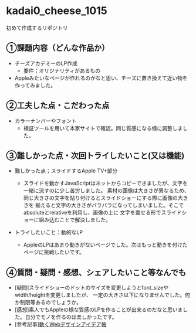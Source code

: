 # kadai0_cheese_1015
初めて作成するリポジトリ
## ①課題内容（どんな作品か）
- チーズアカデミーのLP作成
  - 要件；オリジナリティがあるもの
- Appleみたいなページが作れるのかなと思い、チーズに置き換えて近い物を作ってみました。

## ②工夫した点・こだわった点
- カラーナンバーやフォント
  - 検証ツールを用いて本家サイトで確認。同じ質感になる様に調整しました。

## ③難しかった点・次回トライしたいこと(又は機能)
- 難しかった点；スライドするApple TV+部分
  - スライドを動かすJavaScriptはネットからコピーできましたが、文字を一緒に流すのに少し苦労しました。
    素材の画像は大きさが異なるため、同じ大きさの文字を貼り付けるとスライドショーにする際に画像の大きさを
    揃えると文字の大きさがバラバラになってしまいました。そこでabsoluteとrelativeを利用し、画像の上に
    文字を載せる形でスライドショーに組み込むことで解決しました。
  
- トライしたいこと：動的なLP
  - AppleのLPはあまり動きがないページでした。次はもっと動きを付けたページに挑戦したいです。

## ④質問・疑問・感想、シェアしたいこと等なんでも
- [疑問]スライドショーのドットのサイズを変更しようとfont_sizeやwidth/heightを変更しましたが、
  一定の大きさ以下になりませんでした。何か制限等あるのでしょうか。
- [感想]素人でもAppleの様な質感のLPを作ることが出来るのだなと思いました。自分でモノを作るのは楽しかったです。
- [参考記事][動くWebデザインアイデア帳](https://coco-factory.jp/ugokuweb/)
